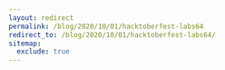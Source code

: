 ```yaml
---
layout: redirect
permalink: /blog/2020/10/01/hacktoberfest-labs64
redirect_to: /blog/2020/10/01/hacktoberfest-labs64/
sitemap:
  exclude: true
---
```

